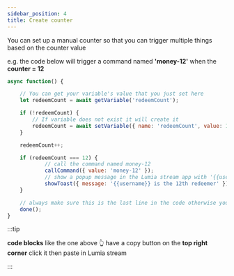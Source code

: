 ```yaml
---
sidebar_position: 4
title: Create counter
---
```


You can set up a manual counter so that you can trigger multiple things based on the counter value

e.g. the code below will trigger a command named **'money-12'** when the **counter = 12**

```js
async function() {

	// You can get your variable's value that you just set here
	let redeemCount = await getVariable('redeemCount');

	if (!redeemCount) {
		// If variable does not exist it will create it
		redeemCount = await setVariable({ name: 'redeemCount', value: 10 });
	}

	redeemCount++;

	if (redeemCount === 12) {
			// call the command named money-12
			callCommand({ value: 'money-12' });
			// show a popup message in the Lumia stream app with '{{username}} is the 12th redeemer' inside
			showToast({ message: '{{username}} is the 12th redeemer' });
	}

	// always make sure this is the last line in the code otherwise your computer may get slower due to memory leaks
	done();
}
```

:::tip

**code blocks** like the one above 👆 have a copy button on the **top right corner** click it then paste in Lumia stream

:::
